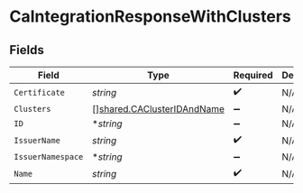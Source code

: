 # CaIntegrationResponseWithClusters


## Fields

| Field                                                                    | Type                                                                     | Required                                                                 | Description                                                              |
| ------------------------------------------------------------------------ | ------------------------------------------------------------------------ | ------------------------------------------------------------------------ | ------------------------------------------------------------------------ |
| `Certificate`                                                            | *string*                                                                 | :heavy_check_mark:                                                       | N/A                                                                      |
| `Clusters`                                                               | [][shared.CAClusterIDAndName](../../models/shared/caclusteridandname.md) | :heavy_minus_sign:                                                       | N/A                                                                      |
| `ID`                                                                     | **string*                                                                | :heavy_minus_sign:                                                       | N/A                                                                      |
| `IssuerName`                                                             | *string*                                                                 | :heavy_check_mark:                                                       | N/A                                                                      |
| `IssuerNamespace`                                                        | **string*                                                                | :heavy_minus_sign:                                                       | N/A                                                                      |
| `Name`                                                                   | *string*                                                                 | :heavy_check_mark:                                                       | N/A                                                                      |